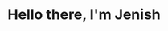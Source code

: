 # Hello there, I'm Jenish 

<!---
jenishpatel2147/jenishpatel2147 is a ✨ special ✨ repository because its `README.md` (this file) appears on your GitHub profile.
You can click the Preview link to take a look at your changes.
--->

